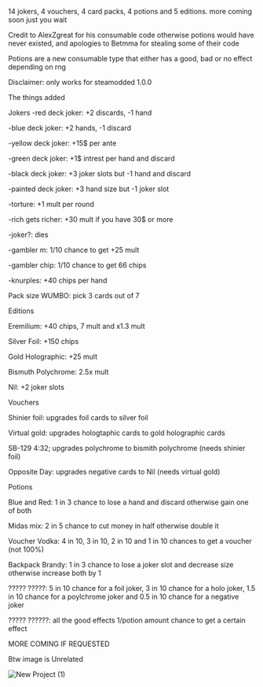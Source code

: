 14 jokers, 4 vouchers, 4 card packs, 4 potions and 5 editions. more coming soon just you wait

Credit to AlexZgreat for his consumable code otherwise potions would have never existed, and apologies to Betmma for stealing some of their code

Potions are a new consumable type that either has a good, bad or no effect depending on rng

Disclaimer: only works for steamodded 1.0.0

The things added

Jokers
-red deck joker: +2 discards, -1 hand

-blue deck joker: +2 hands, -1 discard

-yellow deck joker: +15$ per ante

-green deck joker: +1$ intrest per hand and discard

-black deck joker: +3 joker slots but -1 hand and discard

-painted deck joker: +3 hand size but -1 joker slot

-torture: +1 mult per round

-rich gets richer: +30 mult if you have 30$ or more

-joker?: dies

-gambler m: 1/10 chance to get +25 mult

-gambler chip: 1/10 chance to get 66 chips

-knurples: +40 chips per hand 

Pack size WUMBO: pick 3 cards out of 7

Editions

Eremilium: +40 chips, 7 mult and x1.3 mult

Silver Foil: +150 chips

Gold Holographic: +25 mult

Bismuth Polychrome: 2.5x mult

Nil: +2 joker slots

Vouchers

Shinier foil: upgrades foil cards to silver foil

Virtual gold: upgrades hologtaphic cards to gold holographic cards

SB-129 4:32; upgrades polychrome to bismith polychrome (needs shinier foil)

Opposite Day: upgrades negative cards to Nil (needs virtual gold)

Potions

Blue and Red: 1 in 3 chance to lose a hand and discard otherwise gain one of both

Midas mix: 2 in 5 chance to cut money in half otherwise double it

Voucher Vodka: 4 in 10, 3 in 10, 2 in 10 and 1 in 10 chances to get a voucher (not 100%)

Backpack Brandy: 1 in 3 chance to lose a joker slot and decrease size otherwise increase both by 1

????? ?????: 5 in 10 chance for a foil joker, 3 in 10 chance for a holo joker, 1.5 in 10 chance for a poylchrome joker and 0.5 in 10 chance for a negative joker

????? ??????: all the good effects 1/potion amount chance to get a certain effect

MORE COMING IF REQUESTED

Btw image is Unrelated

![New Project (1)](https://github.com/Aigengoku/Stupidity-the-mod/assets/171994276/22806a04-70a9-4c2d-bc43-0d0d14b174d3)
